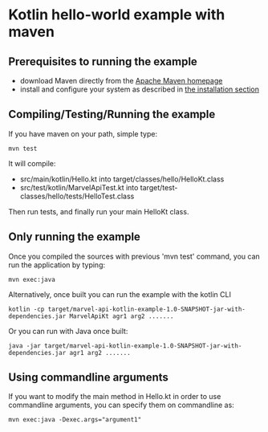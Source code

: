 # Kotlin hello-world example with maven

## Prerequisites to running the example

 * download Maven directly from the [Apache Maven homepage](http://maven.apache.org/download.html)
 * install and configure your system as described in [the installation section](http://maven.apache.org/download.html#Installation)

## Compiling/Testing/Running the example

If you have maven on your path, simple type:

	mvn test
	
It will compile:
 * src/main/kotlin/Hello.kt into target/classes/hello/HelloKt.class
 * src/test/kotlin/MarvelApiTest.kt into target/test-classes/hello/tests/HelloTest.class

Then run tests, and finally run your main HelloKt class.

## Only running the example

Once you compiled the sources with previous 'mvn test' command, you can run the application by typing:

	mvn exec:java

Alternatively, once built you can run the example with the kotlin CLI
    
    kotlin -cp target/marvel-api-kotlin-example-1.0-SNAPSHOT-jar-with-dependencies.jar MarvelApiKt agr1 arg2 ....... 
    
Or you can run with Java once built:

    java -jar target/marvel-api-kotlin-example-1.0-SNAPSHOT-jar-with-dependencies.jar agr1 arg2 ....... 
	
## Using commandline arguments

If you want to modify the main method in Hello.kt in order to use commandline arguments, you can specify them on commandline as:

	mvn exec:java -Dexec.args="argument1"


